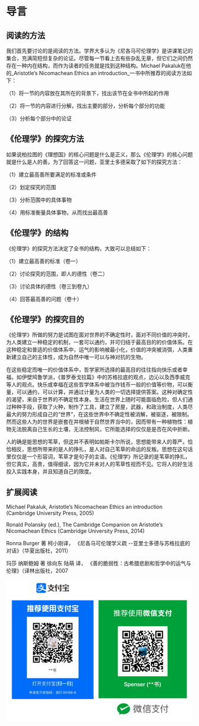 # 导言

## **阅读的方法**

我们首先要讨论的是阅读的方法。学界大多认为《尼各马可伦理学》是讲课笔记的集合，充满简短但复杂的论证。尽管每一节看上去有些杂乱无章，但它们之间仍然存在一种内在结构，而作为读者的任务就是找到这种结构。Michael Pakaluk在他的_Aristotle’s Nicomachean Ethics an introduction_一书中所推荐的阅读方法如下：

（1）将一节的内容放在其所在的背景下，找出该节在全书中所起的作用

（2）将一节的内容进行分解，找出主要的部分，分析每个部分的功能

（3）分析每个部分中的论证

## **《伦理学》的探究方法**

如果说柏拉图的《理想国》的核心问题是什么是正义，那么《伦理学》的核心问题就是什么是人的善。为了回答这一问题，亚里士多德采取了如下的探究方法：

（1）建立最高善所要满足的标准或条件

（2）划定探究的范围

（3）分析范围中的具体事物

（4）用标准衡量具体事物，从而找出最高善

## **《伦理学》的结构**

《伦理学》的探究方法决定了全书的结构，大致可以总结如下：

（1）建立最高善的标准（卷一）

（2）讨论探究的范围，即人的德性（卷二）

（3）讨论具体的德性（卷三到卷九）

（4）回答最高善的问题（卷十）

## 《伦理学》的探究目的

《伦理学》所做的努力是试图在面对世界的不确定性时，面对不同价值的冲突时，为人类建立一种稳定的机制，一套可以通约，并可归结于最高目的的价值体系。在这种稳定和普适的价值体系中，运气的影响被最小化，价值的冲突被消弭，人类重新建立自己的主体性，成为自然中唯一可以与神对抗的生物。

在这些稳定而唯一的价值体系中，哲学家所选择的最高目的往往指向快乐或者幸福，如伊壁鸠鲁学派，《普罗泰戈拉篇》中的苏格拉底的观点，边沁以及西季威克等人的观点。快乐或幸福在这些哲学体系中被当作钱币一般的价值等价物，可以衡量，可以通约，可以计算，并通过计量为人类的一切选择提供答案。这种对确定性的渴望，来自于世界的不确定性本身。生活在世界上随时可能面临危险，但人们通过种种手段，获取了火种，制作了工具，建立了房屋，武器，和政治制度，人类尽最大的努力形成自己的“世界“，在这些世界中不确定性被消解，被驱逐，被限制。然而这些人为的世界是嵌套在并根植于自然世界当中的，因而带有一种植物性：植物无法脱离自己生长的土壤，无法控制风，它所能选择的仅仅是是否在风中折断。

人的确是能思想的苇草，但这并不表明如帕斯卡尔所说，思想能带来人的尊严。恰恰相反，思想所带来的是人的挣扎，是人对自己苇草的命运的反叛。思想在这句话里仅仅是一个形容词，苇草才是句子的主语。《伦理学》所记录的是苇草的挣扎，但它真实，高贵，值得细读，因为它并未对人的苇草性视而不见。它将人的好生活投入实践本身，并且知道自己的限度。

## 扩展阅读

Michael Pakaluk, Aristotle’s Nicomachean Ethics an introduction \(Cambridge University Press, 2005\)

Ronald Polansky \(ed.\), The Cambridge Companion on Aristotle’s Nicomachean Ethics \(Cambridge University Press, 2014\)

Ronna Burger 著 柯小刚译， 《尼各马可伦理学义疏 --亚里士多德与苏格拉底的对话》（华夏出版社，2011）

玛莎 纳斯鲍姆 著 徐向东 陆萌 译， 《善的脆弱性：古希腊悲剧和哲学中的运气与伦理》（译林出版社，2007

![](.gitbook/assets/screen-shot-2021-06-10-at-7.41.22-pm%20%284%29.png)

